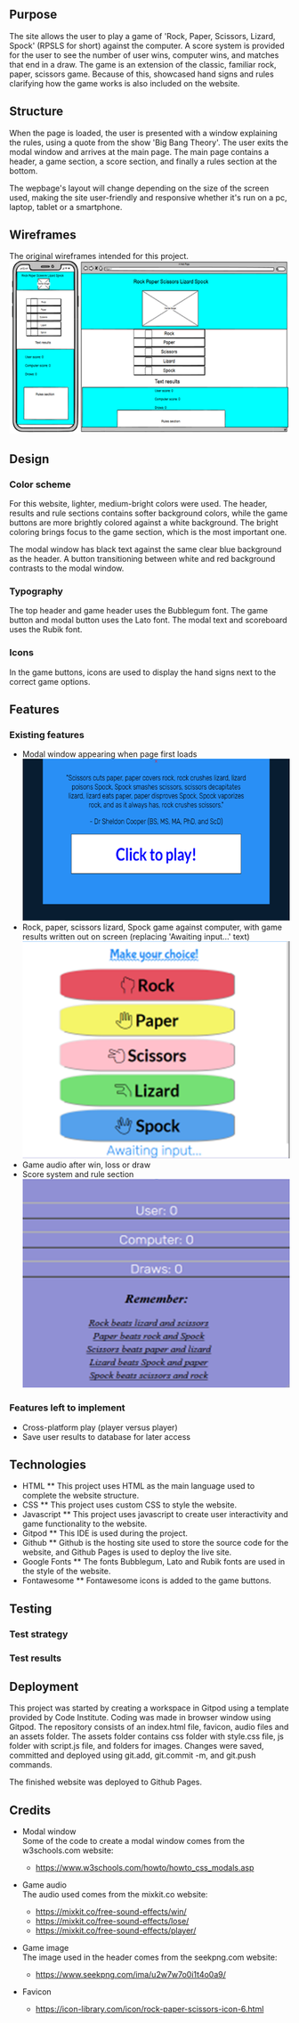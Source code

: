 ## Purpose
The site allows the user to play a game of 'Rock, Paper, Scissors, Lizard, Spock' (RPSLS for short) against the computer. A score system is provided for the user to see the number of user wins, computer wins, and matches that end in a draw. The game is an extension of the classic, familiar rock, paper, scissors game. Because of this, showcased hand signs and rules clarifying how the game works is also included on the website. 
## Structure
When the page is loaded, the user is presented with a window explaining the rules, using a quote from the show 'Big Bang Theory'. The user exits the modal window and arrives at the main page. The main page contains a header, a game section, a score section, and finally a rules section at the bottom. 

The wepbage's layout will change depending on the size of the screen used, making the site user-friendly and responsive whether it's run on a pc, laptop, tablet or a smartphone. 

## Wireframes
The original wireframes intended for this project.<br>
![Wireframe for mobile and laptop screen](assets/images/READMEimages/wireframe.png)

## Design
### Color scheme
For this website, lighter, medium-bright colors were used. The header, results and rule sections contains softer background colors, while the game buttons are more brightly colored against a white background. The bright coloring brings focus to the game section, which is the most important one. 

The modal window has black text against the same clear blue background as the header. A button transitioning between white and red background contrasts to the modal window. 
### Typography
The top header and game header uses the Bubblegum font. The game button and modal button uses the Lato font. The modal text and scoreboard uses the Rubik font.
### Icons
In the game buttons, icons are used to display the hand signs next to the correct game options. 

## Features
### Existing features
* Modal window appearing when page first loads <br>
![Modal window screenshot](assets/images/READMEimages/modal.png)
* Rock, paper, scissors lizard, Spock game against computer, with game results written out on screen (replacing 'Awaiting input...' text) <br>
![Game screenshot](assets/images/READMEimages/game.png)
* Game audio after win, loss or draw
* Score system and rule section <br>
![Score and result screenshot](assets/images/READMEimages/scoreboard.png)
### Features left to implement
* Cross-platform play (player versus player)
* Save user results to database for later access
## Technologies
* HTML
** This project uses HTML as the main language used to complete the website structure.
* CSS
** This project uses custom CSS to style the website.
* Javascript
** This project uses javascript to create user interactivity and game functionality to the website. 
* Gitpod
** This IDE is used during the project.
* Github
** Github is the hosting site used to store the source code for the website, and Github Pages is used to deploy the live site.
* Google Fonts
** The fonts Bubblegum, Lato and Rubik fonts are used in the style of the website.
* Fontawesome
** Fontawesome icons is added to the game buttons. 
## Testing
### Test strategy
### Test results
## Deployment
This project was started by creating a workspace in Gitpod using a template provided by Code Institute. Coding was made in browser window using Gitpod. The repository consists of an index.html file, favicon, audio files and an assets folder. The assets folder contains css folder with style.css file, js folder with script.js file, and folders for images. Changes were saved, committed and deployed using git.add, git.commit -m, and git.push commands. 

The finished website was deployed to Github Pages. 
## Credits
* Modal window <br>
Some of the code to create a modal window comes from the w3schools.com website: 
  * https://www.w3schools.com/howto/howto_css_modals.asp 

* Game audio <br>
The audio used comes from the mixkit.co website: 
  * https://mixkit.co/free-sound-effects/win/
  * https://mixkit.co/free-sound-effects/lose/
  *  https://mixkit.co/free-sound-effects/player/ 

* Game image <br>
The image used in the header comes from the seekpng.com website:  
  * https://www.seekpng.com/ima/u2w7w7o0i1t4o0a9/ 

* Favicon
  * https://icon-library.com/icon/rock-paper-scissors-icon-6.html 
